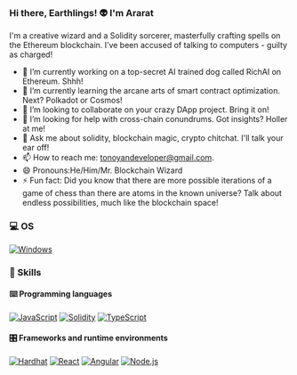 ### Hi there, Earthlings! 👽 I'm Ararat
I'm a creative wizard and a Solidity sorcerer, masterfully crafting spells on the Ethereum blockchain. I’ve been accused of talking to computers - guilty as charged!


- 🔭 I’m currently working on a top-secret AI trained dog called RichAI on Ethereum. Shhh!
- 🌱 I’m currently learning the arcane arts of smart contract optimization. Next? Polkadot or Cosmos!
- 👯 I’m looking to collaborate on your crazy DApp project. Bring it on!
- 🤔 I’m looking for help with cross-chain conundrums. Got insights? Holler at me!
- 💬 Ask me about solidity, blockchain magic, crypto chitchat. I'll talk your ear off!
- 📫 How to reach me: [tonoyandeveloper@gmail.com](mailto:tonoyandeveloper@gmail.com).
- 😄 Pronouns:He/Him/Mr. Blockchain Wizard
- ⚡ Fun fact: Did you know that there are more possible iterations of a game of chess than there are atoms in the known universe? Talk about endless possibilities, much like the blockchain space!


### 💻 OS

<p> 
    <a href="https://www.microsoft.com/en-gb/windows" target="_blank"><img alt="Windows"
        src="https://img.shields.io/badge/Windows-0078D6?style=for-the-badge&logo=windows&logoColor=white"/></a>
</p>

### 🎯 Skills

#### ⌨️ Programming languages

<p>
    <a href="https://developer.mozilla.org/en-US/docs/Web/JavaScript" target="_blank"><img alt="JavaScript"
        src="https://img.shields.io/badge/JavaScript-323330?style=for-the-badge&logo=javascript&logoColor=F7DF1E"/></a>
    <a href="https://docs.soliditylang.org" target="_blank"><img alt="Solidity"
        src="https://img.shields.io/badge/Solidity-e6e6e6?style=for-the-badge&logo=solidity&logoColor=black"/></a>
    <a href="https://www.typescriptlang.org" target="_blank"><img alt="TypeScript"
        src="https://img.shields.io/badge/TypeScript-007ACC?style=for-the-badge&logo=typescript&logoColor=white"/></a>
</p>

#### 🎛 Frameworks and runtime environments

<p>
    <a href="https://hardhat.org/getting-started/"><img alt="Hardhat"
        src="https://img.shields.io/badge/Hardhat-white?style=for-the-badge&logo=hardhat"></a>
    <a href="https://reactjs.org/docs/getting-started.html"><img alt="React"
        src="https://img.shields.io/badge/React-blue?style=for-the-badge&logo=react"></a>
    <a href="https://angular.io" target="_blank"><img alt="Angular"
        src="https://img.shields.io/badge/Angular-DD0031?style=for-the-badge&logo=angular&logoColor=white"/></a>
    <a href="https://nodejs.org" target="_blank"><img alt="Node.js"
        src="https://img.shields.io/badge/Node.js-43853D?style=for-the-badge&logo=node.js&logoColor=white"/></a>
</p>
